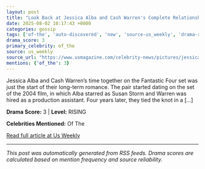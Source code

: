 ```yaml
---
layout: post
title: "Look Back at Jessica Alba and Cash Warren's Complete Relationship Timeline"
date: 2025-08-02 10:17:43 +0000
categories: gossip
tags: ['of-the', 'auto-discovered', 'new', 'source-us_weekly', 'drama-rising']
drama_score: 3
primary_celebrity: of_the
source: us_weekly
source_url: "https://www.usmagazine.com/celebrity-news/pictures/jessica-alba-and-cash-warren-a-timeline-of-their-relationship/"
mentions: {'of_the': 3}
---
```


Jessica Alba and Cash Warren’s time together on the Fantastic Four set was just the start of their long-term romance. The pair started dating on the set of the 2004 film, in which Alba starred as Susan Storm and Warren was hired as a production assistant. Four years later, they tied the knot in a [&#8230;]

**Drama Score:** 3 | **Level:** RISING

**Celebrities Mentioned:** Of The

[Read full article at Us Weekly](https://www.usmagazine.com/celebrity-news/pictures/jessica-alba-and-cash-warren-a-timeline-of-their-relationship/)

---
*This post was automatically generated from RSS feeds. Drama scores are calculated based on mention frequency and source reliability.*
